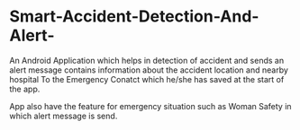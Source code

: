 # Smart-Accident-Detection-And-Alert-
An Android Application which helps in detection of accident and sends an alert message contains information about the accident location and nearby hospital To the Emergency Conatct which he/she has saved at the start of the app.

App also have the feature for emergency situation such as Woman Safety in which alert message is send.
